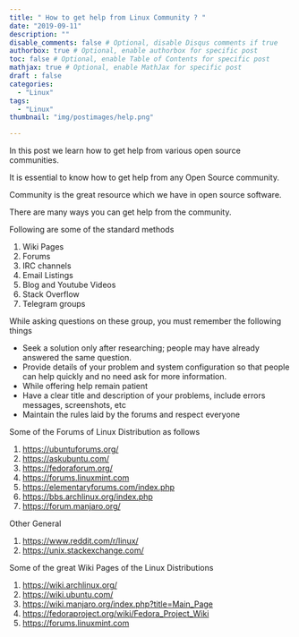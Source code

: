 ```yaml
---
title: " How to get help from Linux Community ? "
date: "2019-09-11"
description: ""
disable_comments: false # Optional, disable Disqus comments if true
authorbox: true # Optional, enable authorbox for specific post
toc: false # Optional, enable Table of Contents for specific post
mathjax: true # Optional, enable MathJax for specific post
draft : false
categories:
  - "Linux"
tags:
  - "Linux"
thumbnail: "img/postimages/help.png"

---
```

In this post we learn how to get help from various open source communities.

<!--more-->

It is essential to know how to get help from any Open Source community.

Community is the great resource which we have in open source software.

There are many ways you can get help from the community.

Following are some of the standard methods

1. Wiki Pages
2. Forums
3. IRC channels
4. Email Listings
5. Blog and Youtube Videos
6. Stack Overflow
7. Telegram groups


While asking questions on these group, you must remember the following things

+ Seek a solution only after researching; people may have already answered the same question.
+ Provide details of your problem and system configuration so that people can help quickly and no need ask for more information.
+ While offering help remain patient
+ Have a clear title and description of your problems, include errors messages, screenshots, etc
+ Maintain the rules laid by the forums and respect everyone


Some of the Forums of Linux Distribution as follows

1. https://ubuntuforums.org/
2. https://askubuntu.com/
3. https://fedoraforum.org/
4. https://forums.linuxmint.com
5. https://elementaryforums.com/index.php
6. https://bbs.archlinux.org/index.php
7. https://forum.manjaro.org/


Other General

1. https://www.reddit.com/r/linux/
2. https://unix.stackexchange.com/

Some of the great Wiki Pages of the Linux Distributions

1. https://wiki.archlinux.org/
2. https://wiki.ubuntu.com/
3. https://wiki.manjaro.org/index.php?title=Main_Page
4. https://fedoraproject.org/wiki/Fedora_Project_Wiki
5. https://forums.linuxmint.com
